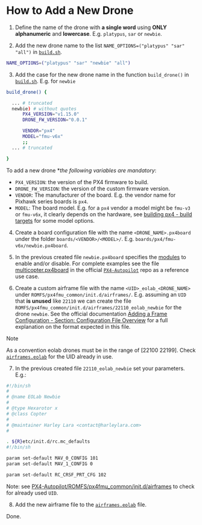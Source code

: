 # How to Add a New Drone

1. Define the name of the drone with **a single word** using **ONLY alphanumeric** and **lowercase**. E.g. `platypus`, `sar` or `newbie`.

2. Add the new drone name to the list `NAME_OPTIONS=("platypus" "sar" "all")` in [`build.sh`](./build.sh).

```sh
NAME_OPTIONS=("platypus" "sar" "newbie" "all")
```

3. Add the case for the new drone name in the function `build_drone()` in [`build.sh`](./build.sh). E.g. for `newbie`

```sh build.sh
build_drone() {

  ... # truncated
  newbie) # without quotes
      PX4_VERSION="v1.15.0"
      DRONE_FW_VERSION="0.0.1"

      VENDOR="px4"
      MODEL="fmu-v6x"
      ;;
  ... # truncated

}
```
To add a new drone **the following variables are mandatory*:
- `PX4_VERSION`: the version of the PX4 firmware to build.
- `DRONE_FW_VERSION`: the version of the custom firmware version.
- `VENDOR`: The manufacturer of the board. E.g. the vendor name for Pixhawk series boards is `px4`.
- `MODEL`: The board model. E.g. for a `px4` vendor a model might be `fmu-v3` or `fmu-v6x`, it clearly depends on the hardware, see [building px4 - build targets](https://docs.px4.io/main/en/dev_setup/building_px4.html#px4-make-build-targets) for some model options.

4. Create a board configuration file with the name `<DRONE_NAME>.px4board` under the folder `boards/<VENDOR>/<MODEL>/`. E.g. `boards/px4/fmu-v6x/newbie.px4board`.

5. In the previous created file `newbie.px4board` specifies the [modules](https://docs.px4.io/main/en/modules/modules_main.html) to enable and/or disable. For complete examples see the file [multicopter.px4board](https://github.com/PX4/PX4-Autopilot/blob/main/boards/px4/fmu-v6x/multicopter.px4board) in the official [`PX4-Autopilot`](https://github.com/PX4/PX4-Autopilot) repo as a reference use case.

6. Create a custom airframe file with the name `<UID>_eolab_<DRONE_NAME>` under `ROMFS/px4fmu_common/init.d/airframes/`. E.g. assuming an `UID` that **is unused** like `22110` we can create the file `ROMFS/px4fmu_common/init.d/airframes/22110_eolab_newbie` for the drone `newbie`. See the official documentation [Adding a Frame Configuration - Section: Configuration File Overview](https://docs.px4.io/main/en/dev_airframes/adding_a_new_frame.html#configuration-file-overview) for a full explanation on the format expected in this file.

> [!NOTE]
> As a convention eolab drones must be in the range of [22100 22199]. Check [`airframes.eolab`](./airframes.eolab) for the UID already in use.

7. In the previous created file `22110_eolab_newbie` set your parameters. E.g.:

```sh 22100_eolab_newbie
#!/bin/sh
#
# @name EOLab Newbie
#
# @type Hexarotor x
# @class Copter
#
# @maintainer Harley Lara <contact@harleylara.com>
#

. ${R}etc/init.d/rc.mc_defaults
#!/bin/sh

param set-default MAV_0_CONFIG 101
param set-default MAV_1_CONFIG 0

param set-default RC_CRSF_PRT_CFG 102
```

Note: see [PX4-Autopilot/ROMFS/px4fmu_common/init.d/airframes](https://github.com/PX4/PX4-Autopilot/tree/main/ROMFS/px4fmu_common/init.d/airframes) to check for already used `UID`.

8. Add the new airframe file to the [`airframes.eolab`](./airframes.eolab) file.

Done.
